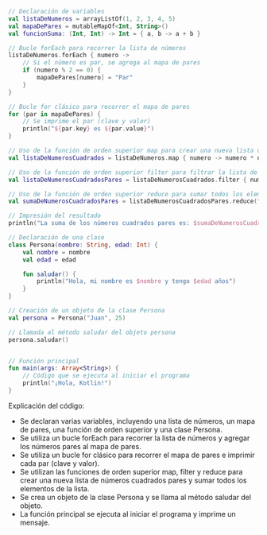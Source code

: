 ```kotlin
// Declaración de variables
val listaDeNumeros = arrayListOf(1, 2, 3, 4, 5)
val mapaDePares = mutableMapOf<Int, String>()
val funcionSuma: (Int, Int) -> Int = { a, b -> a + b }

// Bucle forEach para recorrer la lista de números
listaDeNumeros.forEach { numero ->
    // Si el número es par, se agrega al mapa de pares
    if (numero % 2 == 0) {
        mapaDePares[numero] = "Par"
    }
}

// Bucle for clásico para recorrer el mapa de pares
for (par in mapaDePares) {
    // Se imprime el par (clave y valor)
    println("${par.key} es ${par.value}")
}

// Uso de la función de orden superior map para crear una nueva lista de números
val listaDeNumerosCuadrados = listaDeNumeros.map { numero -> numero * numero }

// Uso de la función de orden superior filter para filtrar la lista de números cuadrados
val listaDeNumerosCuadradosPares = listaDeNumerosCuadrados.filter { numero -> numero % 2 == 0 }

// Uso de la función de orden superior reduce para sumar todos los elementos de la lista de números cuadrados pares
val sumaDeNumerosCuadradosPares = listaDeNumerosCuadradosPares.reduce(funcionSuma)

// Impresión del resultado
println("La suma de los números cuadrados pares es: $sumaDeNumerosCuadradosPares")

// Declaración de una clase
class Persona(nombre: String, edad: Int) {
    val nombre = nombre
    val edad = edad

    fun saludar() {
        println("Hola, mi nombre es $nombre y tengo $edad años")
    }
}

// Creación de un objeto de la clase Persona
val persona = Persona("Juan", 25)

// Llamada al método saludar del objeto persona
persona.saludar()


// Función principal
fun main(args: Array<String>) {
    // Código que se ejecuta al iniciar el programa
    println("¡Hola, Kotlin!")
}
```

Explicación del código:

* Se declaran varias variables, incluyendo una lista de números, un mapa de pares, una función de orden superior y una clase Persona.
* Se utiliza un bucle forEach para recorrer la lista de números y agregar los números pares al mapa de pares.
* Se utiliza un bucle for clásico para recorrer el mapa de pares e imprimir cada par (clave y valor).
* Se utilizan las funciones de orden superior map, filter y reduce para crear una nueva lista de números cuadrados pares y sumar todos los elementos de la lista.
* Se crea un objeto de la clase Persona y se llama al método saludar del objeto.
* La función principal se ejecuta al iniciar el programa y imprime un mensaje.